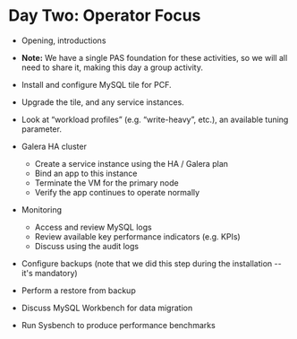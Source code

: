 # Day Two: Operator Focus

* Opening, introductions
* **Note:** We have a single PAS foundation for these activities, so we will all need to share it, making this day a group activity.

* Install and configure MySQL tile for PCF.

* Upgrade the tile, and any service instances.

* Look at “workload profiles” (e.g. “write-heavy”, etc.), an available tuning parameter.

* Galera HA cluster
  - Create a service instance using the HA / Galera plan
  - Bind an app to this instance
  - Terminate the VM for the primary node
  - Verify the app continues to operate normally

* Monitoring
  - Access and review MySQL logs
  - Review available key performance indicators (e.g. KPIs)
  - Discuss using the audit logs

* Configure backups (note that we did this step during the installation -- it's mandatory)

* Perform a restore from backup

* Discuss MySQL Workbench for data migration

* Run Sysbench to produce performance benchmarks

